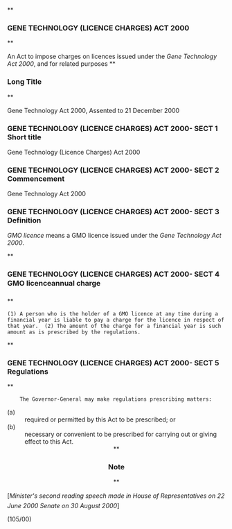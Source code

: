 **

###  GENE TECHNOLOGY (LICENCE CHARGES) ACT 2000 
**




An Act to impose charges on licences issued under the _Gene Technology Act 2000_, and for related purposes
**

###  Long Title 
**

Gene Technology Act 2000,
Assented to 21 December 2000
###  GENE TECHNOLOGY (LICENCE CHARGES) ACT 2000- SECT 1  Short title  
Gene Technology (Licence Charges) Act 2000
###  GENE TECHNOLOGY (LICENCE CHARGES) ACT 2000- SECT 2  Commencement  
Gene Technology Act 2000
###  GENE TECHNOLOGY (LICENCE CHARGES) ACT 2000- SECT 3  Definition  
<dl compact=""><dl compact="">

_GMO licence_ means a GMO licence issued under the _Gene Technology Act 2000_.

 </dl></dl>

**

###  GENE TECHNOLOGY (LICENCE CHARGES) ACT 2000- SECT 4  GMO licence&#151;annual charge  
**

	(1)	A person who is the holder of a GMO licence at any time during a financial year is liable to pay a charge for the licence in respect of that year. 	(2)	The amount of the charge for a financial year is such amount as is prescribed by the regulations. 

**

###  GENE TECHNOLOGY (LICENCE CHARGES) ACT 2000- SECT 5  Regulations  
**

		The Governor-General may make regulations prescribing matters:

<dl compact=""><dl compact="">

<dt>(a)</dt><dd>required or permitted by this Act to be prescribed; or</dd> <dt>(b)</dt><dd>necessary or convenient to be prescribed for carrying out or giving effect to this Act.</dd>  <center>**

###  Note 
**</center> </dl></dl>

[_Minister&apos;s second reading speech made in_ _House of Representatives on 22 June 2000_ _Senate on 30 August 2000_]

<dl compact=""><dl compact="">

 (105/00) </dl></dl>

 


